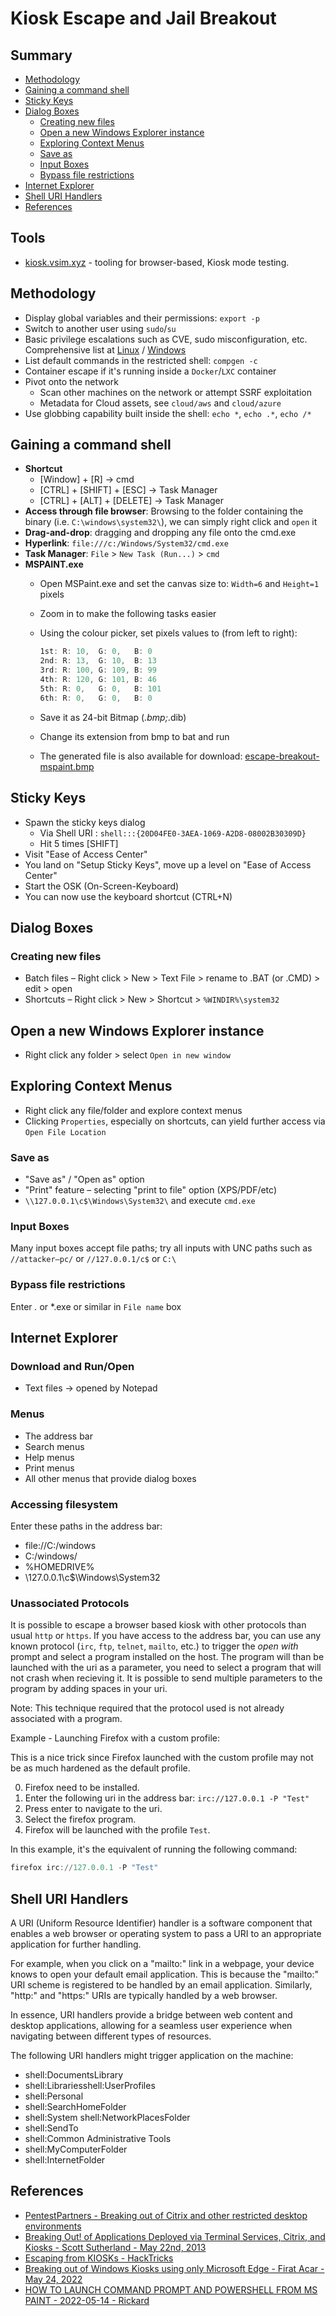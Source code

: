 # Kiosk Escape and Jail Breakout

## Summary

* [Methodology](#methodology)
* [Gaining a command shell](#gaining-a-command-shell)
* [Sticky Keys](#sticky-keys)
* [Dialog Boxes](#dialog-boxes)
    * [Creating new files](#creating-new-files)
    * [Open a new Windows Explorer instance](#open-a-new-windows-explorer-instance)
    * [Exploring Context Menus](#exploring-context-menus)
    * [Save as](#save-as)
    * [Input Boxes](#input-boxes)
    * [Bypass file restrictions](#bypass-file-restrictions)
* [Internet Explorer](#internet-explorer)
* [Shell URI Handlers](#shell-uri-handlers)
* [References](#references)

## Tools

* [kiosk.vsim.xyz](https://kiosk.vsim.xyz/) - tooling for browser-based, Kiosk mode testing.

## Methodology

* Display global variables and their permissions: `export -p`
* Switch to another user using `sudo`/`su`
* Basic privilege escalations such as CVE, sudo misconfiguration, etc. Comprehensive list at [Linux](https://swisskyrepo.github.io/InternalAllTheThings/redteam/escalation/linux-privilege-escalation/) / [Windows](https://swisskyrepo.github.io/InternalAllTheThings/redteam/escalation/windows-privilege-escalation/)
* List default commands in the restricted shell: `compgen -c`
* Container escape if it's running inside a `Docker`/`LXC` container
* Pivot onto the network
    * Scan other machines on the network or attempt SSRF exploitation
    * Metadata for Cloud assets, see `cloud/aws` and `cloud/azure`
* Use globbing capability built inside the shell: `echo *`, `echo .*`, `echo /*`

## Gaining a command shell

* **Shortcut**
    * [Window] + [R] -> cmd
    * [CTRL] + [SHIFT] + [ESC] -> Task Manager
    * [CTRL] + [ALT] + [DELETE] -> Task Manager
* **Access through file browser**: Browsing to the folder containing the binary (i.e. `C:\windows\system32\`), we can simply right click and `open` it
* **Drag-and-drop**: dragging and dropping any file onto the cmd.exe
* **Hyperlink**: `file:///c:/Windows/System32/cmd.exe`
* **Task Manager**: `File` > `New Task (Run...)` > `cmd`
* **MSPAINT.exe**
    * Open MSPaint.exe and set the canvas size to: `Width=6` and `Height=1` pixels
    * Zoom in to make the following tasks easier
    * Using the colour picker, set pixels values to (from left to right):

        ```ps1
        1st: R: 10,  G: 0,   B: 0
        2nd: R: 13,  G: 10,  B: 13
        3rd: R: 100, G: 109, B: 99
        4th: R: 120, G: 101, B: 46
        5th: R: 0,   G: 0,   B: 101
        6th: R: 0,   G: 0,   B: 0
        ```

    * Save it as 24-bit Bitmap (*.bmp;*.dib)
    * Change its extension from bmp to bat and run
    * The generated file is also available for download: [escape-breakout-mspaint.bmp](./files/escape-breakout-mspaint.bmp)

## Sticky Keys

* Spawn the sticky keys dialog
    * Via Shell URI : `shell:::{20D04FE0-3AEA-1069-A2D8-08002B30309D}`
    * Hit 5 times [SHIFT]
* Visit "Ease of Access Center"
* You land on "Setup Sticky Keys", move up a level on "Ease of Access Center"
* Start the OSK (On-Screen-Keyboard)
* You can now use the keyboard shortcut (CTRL+N)

## Dialog Boxes

### Creating new files

* Batch files – Right click > New > Text File > rename to .BAT (or .CMD) > edit > open
* Shortcuts – Right click > New > Shortcut > `%WINDIR%\system32`

## Open a new Windows Explorer instance

* Right click any folder > select `Open in new window`

## Exploring Context Menus

* Right click any file/folder and explore context menus
* Clicking `Properties`, especially on shortcuts, can yield further access via `Open File Location`

### Save as

* "Save as" / "Open as" option
* "Print" feature – selecting "print to file" option (XPS/PDF/etc)
* `\\127.0.0.1\c$\Windows\System32\` and execute `cmd.exe`

### Input Boxes

Many input boxes accept file paths; try all inputs with UNC paths such as `//attacker–pc/` or `//127.0.0.1/c$` or `C:\`

### Bypass file restrictions

Enter *.* or *.exe or similar in `File name` box

## Internet Explorer

### Download and Run/Open

* Text files -> opened by Notepad

### Menus

* The address bar
* Search menus
* Help menus
* Print menus
* All other menus that provide dialog boxes

### Accessing filesystem

Enter these paths in the address bar:

* file://C:/windows
* C:/windows/
* %HOMEDRIVE%
* \\127.0.0.1\c$\Windows\System32

### Unassociated Protocols

It is possible to escape a browser based kiosk with other protocols than usual `http` or `https`.
If you have access to the address bar, you can use any known protocol (`irc`, `ftp`, `telnet`, `mailto`, etc.)
to trigger the *open with* prompt and select a program installed on the host.
The program will than be launched with the uri as a parameter, you need to select a program that will not crash when recieving it.
It is possible to send multiple parameters to the program by adding spaces in your uri.

Note: This technique required that the protocol used is not already associated with a program.

Example - Launching Firefox with a custom profile:

This is a nice trick since Firefox launched with the custom profile may not be as much hardened as the default profile.

0. Firefox need to be installed.
1. Enter the following uri in the address bar: `irc://127.0.0.1 -P "Test"`
2. Press enter to navigate to the uri.
3. Select the firefox program.
4. Firefox will be launched with the profile `Test`.

In this example, it's the equivalent of running the following command:

```ps1
firefox irc://127.0.0.1 -P "Test"
```

## Shell URI Handlers

A URI (Uniform Resource Identifier) handler is a software component that enables a web browser or operating system to pass a URI to an appropriate application for further handling.

For example, when you click on a "mailto:" link in a webpage, your device knows to open your default email application. This is because the "mailto:" URI scheme is registered to be handled by an email application. Similarly, "http:" and "https:" URIs are typically handled by a web browser.

In essence, URI handlers provide a bridge between web content and desktop applications, allowing for a seamless user experience when navigating between different types of resources.

The following URI handlers might trigger application on the machine:

* shell:DocumentsLibrary
* shell:Librariesshell:UserProfiles
* shell:Personal
* shell:SearchHomeFolder
* shell:System shell:NetworkPlacesFolder
* shell:SendTo
* shell:Common Administrative Tools
* shell:MyComputerFolder
* shell:InternetFolder

## References

* [PentestPartners - Breaking out of Citrix and other restricted desktop environments](https://www.pentestpartners.com/security-blog/breaking-out-of-citrix-and-other-restricted-desktop-environments/)
* [Breaking Out! of Applications Deployed via Terminal Services, Citrix, and Kiosks - Scott Sutherland - May 22nd, 2013](https://blog.netspi.com/breaking-out-of-applications-deployed-via-terminal-services-citrix-and-kiosks/)
* [Escaping from KIOSKs - HackTricks](https://book.hacktricks.xyz/physical-attacks/escaping-from-gui-applications)
* [Breaking out of Windows Kiosks using only Microsoft Edge - Firat Acar - May 24, 2022](https://blog.nviso.eu/2022/05/24/breaking-out-of-windows-kiosks-using-only-microsoft-edge/)
* [HOW TO LAUNCH COMMAND PROMPT AND POWERSHELL FROM MS PAINT - 2022-05-14 - Rickard](https://tzusec.com/how-to-launch-command-prompt-and-powershell-from-ms-paint/)
